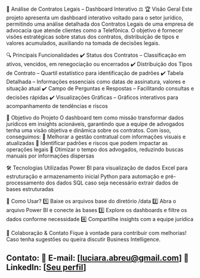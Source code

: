 📌 Análise de Contratos Legais – Dashboard Interativo ⚖️
🏆 Visão Geral
Este projeto apresenta um dashboard interativo voltado para o setor jurídico, permitindo uma análise detalhada dos Contratos Legais de uma empresa de advocacia que atende clientes como a Telefônica. O objetivo é fornecer visões estratégicas sobre status dos contratos, distribuição de tipos e valores acumulados, auxiliando na tomada de decisões legais.

🔍 Principais Funcionalidades
✔️ Status dos Contratos – Classificação em ativos, vencidos, em renegociação ou encerrados ✔️ Distribuição dos Tipos de Contrato – Quartil estatístico para identificação de padrões ✔️ Tabela Detalhada – Informações essenciais como datas de assinatura, valores e situação atual ✔️ Campo de Perguntas e Respostas – Facilitando consultas e decisões rápidas ✔️ Visualizações Gráficas – Gráficos interativos para acompanhamento de tendências e riscos

🎯 Objetivo do Projeto
O dashboard tem como missão transformar dados jurídicos em insights acionáveis, garantindo que a equipe de advogados tenha uma visão objetiva e dinâmica sobre os contratos. Com isso, conseguimos: 🔹 Melhorar a gestão contratual com informações visuais e atualizadas 🔹 Identificar padrões e riscos que podem impactar as operações legais 🔹 Otimizar o tempo dos advogados, reduzindo buscas manuais por informações dispersas

🛠️ Tecnologias Utilizadas
Power BI para visualização de dados
Excel para estruturação e armazenamento inicial
Python para automação e pré-processamento dos dados
SQL caso seja necessário extrair dados de bases estruturadas

🚀 Como Usar?
1️⃣ Baixe os arquivos base do diretório /data 2️⃣ Abra o arquivo Power BI e conecte às bases 3️⃣ Explore os dashboards e filtre os dados conforme necessidade 4️⃣ Compartilhe insights com a equipe jurídica

👥 Colaboração & Contato
Fique à vontade para contribuir com melhorias! Caso tenha sugestões ou queira discutir Business Intelligence.

## Contato: 📩 E-mail: [luciara.abreu@gmail.com] 🔗 LinkedIn: [[Seu perfil](https://www.linkedin.com/in/luciara-abreu/)]


